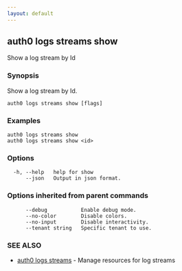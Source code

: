 ```yaml
---
layout: default
---
```

## auth0 logs streams show

Show a log stream by Id

### Synopsis

Show a log stream by Id.

```
auth0 logs streams show [flags]
```

### Examples

```
auth0 logs streams show
auth0 logs streams show <id>
```

### Options

```
  -h, --help   help for show
      --json   Output in json format.
```

### Options inherited from parent commands

```
      --debug           Enable debug mode.
      --no-color        Disable colors.
      --no-input        Disable interactivity.
      --tenant string   Specific tenant to use.
```

### SEE ALSO

* [auth0 logs streams](auth0_logs_streams.md)	 - Manage resources for log streams

